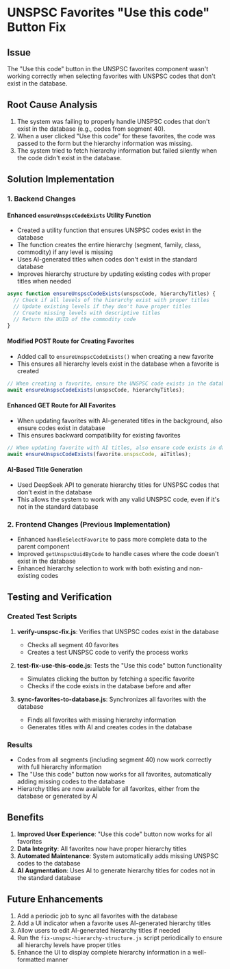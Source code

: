 # UNSPSC Favorites "Use this code" Button Fix

## Issue
The "Use this code" button in the UNSPSC favorites component wasn't working correctly when selecting favorites with UNSPSC codes that don't exist in the database.

## Root Cause Analysis
1. The system was failing to properly handle UNSPSC codes that don't exist in the database (e.g., codes from segment 40).
2. When a user clicked "Use this code" for these favorites, the code was passed to the form but the hierarchy information was missing.
3. The system tried to fetch hierarchy information but failed silently when the code didn't exist in the database.

## Solution Implementation

### 1. Backend Changes

#### Enhanced `ensureUnspscCodeExists` Utility Function
- Created a utility function that ensures UNSPSC codes exist in the database
- The function creates the entire hierarchy (segment, family, class, commodity) if any level is missing
- Uses AI-generated titles when codes don't exist in the standard database
- Improves hierarchy structure by updating existing codes with proper titles when needed

```javascript
async function ensureUnspscCodeExists(unspscCode, hierarchyTitles) {
  // Check if all levels of the hierarchy exist with proper titles
  // Update existing levels if they don't have proper titles
  // Create missing levels with descriptive titles
  // Return the UUID of the commodity code
}
```

#### Modified POST Route for Creating Favorites
- Added call to `ensureUnspscCodeExists()` when creating a new favorite
- This ensures all hierarchy levels exist in the database when a favorite is created

```javascript
// When creating a favorite, ensure the UNSPSC code exists in the database
await ensureUnspscCodeExists(unspscCode, hierarchyTitles);
```

#### Enhanced GET Route for All Favorites
- When updating favorites with AI-generated titles in the background, also ensure codes exist in database
- This ensures backward compatibility for existing favorites

```javascript
// When updating favorite with AI titles, also ensure code exists in database
await ensureUnspscCodeExists(favorite.unspscCode, aiTitles);
```

#### AI-Based Title Generation
- Used DeepSeek API to generate hierarchy titles for UNSPSC codes that don't exist in the database
- This allows the system to work with any valid UNSPSC code, even if it's not in the standard database

### 2. Frontend Changes (Previous Implementation)

- Enhanced `handleSelectFavorite` to pass more complete data to the parent component
- Improved `getUnspscUuidByCode` to handle cases where the code doesn't exist in the database
- Enhanced hierarchy selection to work with both existing and non-existing codes

## Testing and Verification

### Created Test Scripts

1. **verify-unspsc-fix.js**: Verifies that UNSPSC codes exist in the database
   - Checks all segment 40 favorites
   - Creates a test UNSPSC code to verify the process works
   
2. **test-fix-use-this-code.js**: Tests the "Use this code" button functionality
   - Simulates clicking the button by fetching a specific favorite
   - Checks if the code exists in the database before and after

3. **sync-favorites-to-database.js**: Synchronizes all favorites with the database
   - Finds all favorites with missing hierarchy information
   - Generates titles with AI and creates codes in the database

### Results
- Codes from all segments (including segment 40) now work correctly with full hierarchy information
- The "Use this code" button now works for all favorites, automatically adding missing codes to the database
- Hierarchy titles are now available for all favorites, either from the database or generated by AI

## Benefits
1. **Improved User Experience**: "Use this code" button now works for all favorites
2. **Data Integrity**: All favorites now have proper hierarchy titles
3. **Automated Maintenance**: System automatically adds missing UNSPSC codes to the database
4. **AI Augmentation**: Uses AI to generate hierarchy titles for codes not in the standard database

## Future Enhancements
1. Add a periodic job to sync all favorites with the database
2. Add a UI indicator when a favorite uses AI-generated hierarchy titles
3. Allow users to edit AI-generated hierarchy titles if needed
4. Run the `fix-unspsc-hierarchy-structure.js` script periodically to ensure all hierarchy levels have proper titles
5. Enhance the UI to display complete hierarchy information in a well-formatted manner
